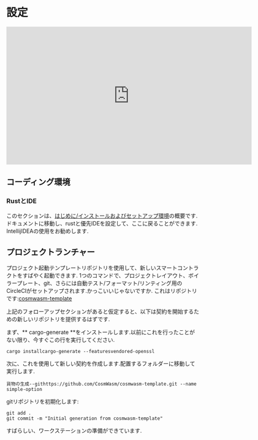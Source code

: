 # 設定

<iframe src = "https://player.vimeo.com/video/457712351" width = "640" height = "360" frameborder = "0" allow = "autoplay; fullscreen" allowfullscreen> </iframe>

## コーディング環境

### RustとIDE
このセクションは、[はじめに/インストールおよびセットアップ環境](../../getting-started/installation.md)の概要です.
ドキュメントに移動し、rustと優先IDEを設定して、ここに戻ることができます. IntellijIDEAの使用をお勧めします.

## プロジェクトランチャー

プロジェクト起動テンプレートリポジトリを使用して、新しいスマートコントラクトをすばやく起動できます.
1つのコマンドで、プロジェクトレイアウト、ボイラープレート、git、さらには自動テスト/フォーマット/リンティング用のCircleCIがセットアップされます.かっこいいじゃないですか.
これはリポジトリです:[cosmwasm-template](https://github.com/CosmWasm/cosmwasm-template)

上記のフォローアップセクションがあると仮定すると、以下は契約を開始するための新しいリポジトリを提供するはずです.

まず、** cargo-generate **をインストールします.以前にこれを行ったことがない限り、今すぐこの行を実行してください.

`cargo installcargo-generate --featuresvendored-openssl`

次に、これを使用して新しい契約を作成します.配置するフォルダーに移動して実行します.

`貨物の生成--githttps://github.com/CosmWasm/cosmwasm-template.git --name simple-option`

gitリポジトリを初期化します:

```shell
git add .
git commit -m "Initial generation from cosmwasm-template"
```

すばらしい、ワークステーションの準備ができています.
